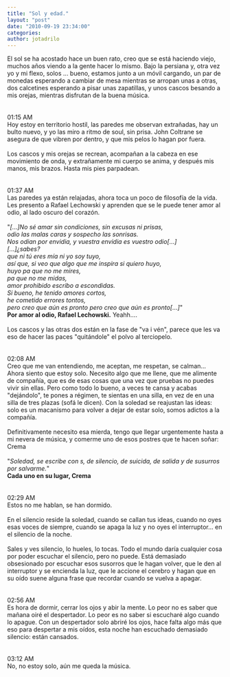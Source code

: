 ```yaml
---
title: "Sol y edad."
layout: "post"
date: "2010-09-19 23:34:00"
categories: 
author: jotadrilo
---
```


<div class="css-full-post-content js-full-post-content">
El sol se ha acostado hace un buen rato, creo que se está haciendo viejo, muchos años viendo a la gente hacer lo mismo. Bajo la persiana y, otra vez yo y mi flexo, solos  ...  bueno, estamos junto a un móvil cargando, un par de monedas esperando a cambiar de mesa mientras se arropan unas a otras, dos calcetines esperando a pisar unas zapatillas, y unos cascos besando a mis orejas, mientras disfrutan de la buena música. <br /><br /><br />01:15 AM<br />Hoy estoy en territorio hostil, las paredes me observan extrañadas, hay un bulto nuevo, y yo las miro a ritmo de soul, sin prisa. John Coltrane se asegura de que vibren por dentro, y que mis pelos lo hagan por fuera.<br /><br />Los cascos y mis orejas se recrean, acompañan a la cabeza en ese movimiento de onda, y extrañamente mi cuerpo se anima, y después mis manos, mis brazos. Hasta mis pies parpadean.<br /><br /><br />01:37 AM<br />Las paredes ya están relajadas, ahora toca un poco de filosofía de la vida. Les presento a Rafael Lechowski y aprenden que se le puede tener amor al odio, al lado oscuro del corazón.<br /><br />"<span style="font-style:italic;">[...]No sé amar sin condiciones, sin excusas ni prisas,<br />odio las malas caras y sospecho las sonrisas.<br />Nos odian por envidia, y vuestra envidia es vuestro odio[...]<br />[...]¿sabes?<br />que ni tú eres mía ni yo soy tuyo,<br />así que, si veo que algo que me inspira si quiero huyo,<br />huyo pa que no me mires,<br />pa que no me midas,<br />amor prohibido escribo a escondidas.<br />Si bueno, he tenido amores cortos,<br />he cometido errores tontos,<br />pero creo que aún es pronto pero creo que aún es pronto[...]</span>"  <br /><span style="font-weight:bold;">     Por amor al odio, Rafael Lechowski.</span>    Yeahh....<br /><br />Los cascos y las otras dos están en la fase de "va i vén", parece que les va eso de hacer las paces "quitándole" el polvo al terciopelo.<br /><br /><br />02:08 AM<br />Creo que me van entendiendo, me aceptan, me respetan, se calman... Ahora siento que estoy solo. Necesito algo que me llene, que me alimente de compañía, que es de esas cosas que una vez que pruebas no puedes vivir sin ellas. Pero como todo lo bueno, a veces te cansa y acabas "dejándolo", te pones a régimen, te sientas en una silla, en vez de en una silla de tres plazas (sofá le dicen). Con la soledad se reajustan las ideas: solo es un macanismo para volver a dejar de estar solo, somos adictos a la compañía. <br /><br />Definitivamente necesito esa mierda, tengo que llegar urgentemente hasta a mi nevera de música, y comerme uno de esos postres que te hacen soñar: Crema<br /><br />"<span style="font-style:italic;">Soledad, se escribe con s, de silencio, de suicida, de salida y de susurros por salvarme.</span>"<br /><span style="font-weight:bold;">     Cada uno en su lugar, Crema</span><br /><br /><br />02:29 AM<br />Estos no me hablan, se han dormido.<br /><br />En el silencio reside la soledad, cuando se callan tus ideas, cuando no oyes esas voces de siempre, cuando se apaga la luz y no oyes el interruptor... en el silencio de la noche.<br /><br />Sales y ves silencio, lo hueles, lo tocas. Todo el mundo daría cualquier cosa por poder escuchar el silencio, pero no puede. Está demasiado obsesionado por escuchar esos susorros que le hagan volver, que le den al interruptor y se encienda la luz, que le accione el cerebro y hagan que en su oído suene alguna frase que recordar cuando se vuelva a apagar.<br /><br /><br />02:56 AM<br />Es hora de dormir, cerrar los ojos y abir la mente. Lo peor no es saber que mañana oiré el despertador. Lo peor es no saber si escucharé algo cuando lo apague. Con un despertador solo abriré los ojos, hace falta algo más que eso para despertar a mis oídos, esta noche han escuchado demasiado silencio: están cansados.<br /><br /><br />03:12 AM<br />No, no estoy solo, aún me queda la música.
</div>
